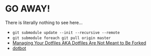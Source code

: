 # GO AWAY! 

There is literally nothing to see here…

 + `git submodule update --init --recursive --remote`
 + `git submodule foreach git pull origin master`
 + [Managing Your Dotfiles AKA Dotfiles Are Not Meant to Be Forked](https://www.anishathalye.com/2014/08/03/managing-your-dotfiles/)
 + [dotbot](https://github.com/anishathalye/dotbot)
